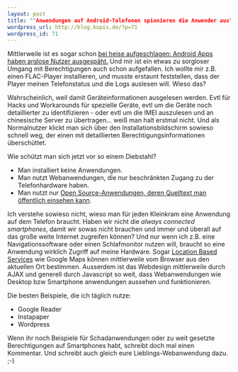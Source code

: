 ```yaml
--- 
layout: post
title: ""Anwendungen auf Android-Telefonen spionieren die Anwender aus"
wordpress_url: http://blog.kopis.de/?p=71
wordpress_id: 71
---
```


Mittlerweile ist es sogar schon <a href="http://www.heise.de/newsticker/meldung/Apps-telefonieren-nach-Hause-Update-1047796.html">bei heise aufgeschlagen: Android Apps haben arglose Nutzer ausgespäht.</a> Und mir ist ein etwas zu sorgloser Umgang mit Berechtigungen auch schon aufgefallen. Ich wollte mir z.B.  einen FLAC-Player installieren, und musste erstaunt feststellen, dass der Player meinen Telefonstatus und die Logs auslesen will. Wieso das?

Wahrscheinlich, weil damit Geräteinformationen ausgelesen werden. Evtl für Hacks und Workarounds für spezielle Geräte, evtl um die Geräte noch detaillierter zu identifizieren - oder evtl um die IMEI auszulesen und an chinesische Server zu übertragen... weiß man halt erstmal nicht. Und als Normalnutzer klickt man sich über den Installationsbildschirm sowieso schnell weg, der einen mit detaillierten Berechtigungsinformationen überschüttet.

Wie schützt man sich jetzt vor so einem Diebstahl?

* Man installiert keine Anwendungen.
* Man nutzt Webanwendungen, die nur beschränkten Zugang zu der Telefonhardware haben.
* Man nutzt nur <a href="http://code.google.com/p/andless/source/browse/trunk/src/net/avs234/AndLess.java#945">Open Source-Anwendungen, deren Quelltext man öffentlich einsehen kann</a>.

Ich verstehe sowieso nicht, wieso man für jeden Kleinkram eine Anwendung auf dem Telefon braucht.  Haben wir nicht die <em>always connected smartphones</em>, damit wir sowas nicht brauchen und immer und überall auf das große weite Internet zugreifen können? Und nur wenn ich z.B. eine Navigationssoftware oder einen Schlafmonitor nutzen will, braucht so eine Anwendung wirklich Zugriff auf meine Hardware. Sogar <a href="http://de.wikipedia.org/wiki/Standortbezogene_Dienste">Location Based Services</a> wie Google Maps können mittlerweile vom Browser aus den aktuellen Ort bestimmen. Ausserdem ist das Webdesign mittlerweile durch AJAX und generell durch Javascript so weit, dass Webanwendungen wie Desktop bzw Smartphone anwendungen aussehen und funktionieren.

Die besten Beispiele, die ich täglich nutze:

* Google Reader
* Instapaper
* Wordpress

Wenn ihr noch Beispiele für Schadanwendungen oder zu weit gesetzte Berechtigungen auf Smartphones habt, schreibt doch mal einen Kommentar. Und schreibt auch gleich eure Lieblings-Webanwendung dazu. ;-)
